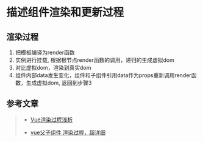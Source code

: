 # 描述组件渲染和更新过程

## 渲染过程

 1. 把模板编译为render函数
 2. 实例进行挂载, 根据根节点render函数的调用，递归的生成虚拟dom
 3. 对比虚拟dom，渲染到真实dom
 4. 组件内部data发生变化，组件和子组件引用data作为props重新调用render函数，生成虚拟dom, 返回到步骤3

## 参考文章

> * [Vue渲染过程浅析](https://segmentfault.com/a/1190000018495383)
>
> * [vue父子组件 渲染过程，超详细](https://www.jianshu.com/p/89209a981aa3)
